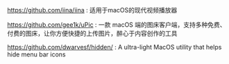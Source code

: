 https://github.com/iina/iina : 适用于macOS的现代视频播放器

https://github.com/gee1k/uPic : 一款 macOS 端的图床客户端，支持多种免费、付费的图床，让你方便快捷的上传图片，醉心于内容创作的工具

https://github.com/dwarvesf/hidden/ : A ultra-light MacOS utility that helps hide menu bar icons



